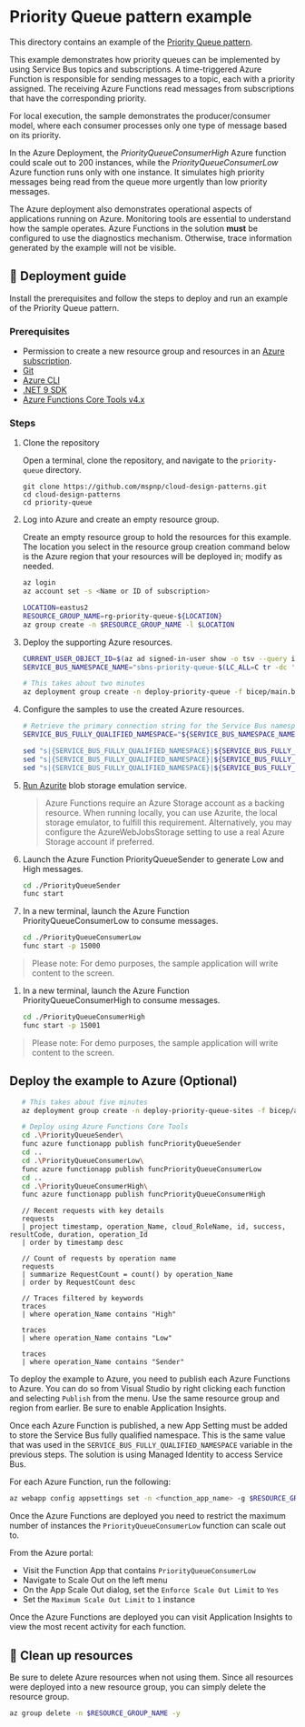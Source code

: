 ﻿# Priority Queue pattern example

This directory contains an example of the [Priority Queue pattern](https://learn.microsoft.com/azure/architecture/patterns/priority-queue).

This example demonstrates how priority queues can be implemented by using Service Bus topics and subscriptions. A time-triggered Azure Function is responsible for sending messages to a topic, each with a priority assigned. The receiving Azure Functions read messages from subscriptions that have the corresponding priority. 

For local execution, the sample demonstrates the producer/consumer model, where each consumer processes only one type of message based on its priority.

In the Azure Deployment, the _PriorityQueueConsumerHigh_ Azure function could scale out to 200 instances, while the _PriorityQueueConsumerLow_ Azure function runs only with one instance. It simulates high priority messages being read from the queue more urgently than low priority messages.

The Azure deployment also demonstrates operational aspects of applications running on Azure. Monitoring tools are essential to understand how the sample operates. Azure Functions in the solution **must** be configured to use the diagnostics mechanism. Otherwise, trace information generated by the example will not be visible.

## :rocket: Deployment guide

Install the prerequisites and follow the steps to deploy and run an example of the Priority Queue pattern.

### Prerequisites

- Permission to create a new resource group and resources in an [Azure subscription](https://azure.com/free).
- [Git](https://git-scm.com/downloads)
- [Azure CLI](https://learn.microsoft.com/cli/azure/install-azure-cli)
- [.NET 9 SDK](https://dotnet.microsoft.com/download/dotnet/9.0)
- [Azure Functions Core Tools v4.x](https://learn.microsoft.com/azure/azure-functions/functions-run-local#install-the-azure-functions-core-tools)

### Steps

1. Clone the repository

   Open a terminal, clone the repository, and navigate to the `priority-queue` directory.

   ```shell
   git clone https://github.com/mspnp/cloud-design-patterns.git
   cd cloud-design-patterns
   cd priority-queue
   ```

1. Log into Azure and create an empty resource group.

   Create an empty resource group to hold the resources for this example. The location you select in the resource group creation command below is the Azure region that your resources will be deployed in; modify as needed.

   ```bash
   az login
   az account set -s <Name or ID of subscription>

   LOCATION=eastus2
   RESOURCE_GROUP_NAME=rg-priority-queue-${LOCATION}
   az group create -n $RESOURCE_GROUP_NAME -l $LOCATION
   ```

1. Deploy the supporting Azure resources.

   ```bash
   CURRENT_USER_OBJECT_ID=$(az ad signed-in-user show -o tsv --query id)
   SERVICE_BUS_NAMESPACE_NAME="sbns-priority-queue-$(LC_ALL=C tr -dc 'a-z0-9' < /dev/urandom | fold -w 7 | head -n 1)"

   # This takes about two minutes
   az deployment group create -n deploy-priority-queue -f bicep/main.bicep -g $RESOURCE_GROUP_NAME -p queueNamespaces=$SERVICE_BUS_NAMESPACE_NAME principalId=$CURRENT_USER_OBJECT_ID
   ```

1. Configure the samples to use the created Azure resources.

   ```bash
   # Retrieve the primary connection string for the Service Bus namespace.
   SERVICE_BUS_FULLY_QUALIFIED_NAMESPACE="${SERVICE_BUS_NAMESPACE_NAME}.servicebus.windows.net"

   sed "s|{SERVICE_BUS_FULLY_QUALIFIED_NAMESPACE}|${SERVICE_BUS_FULLY_QUALIFIED_NAMESPACE}|g" ./PriorityQueueSender/local.settings.template.json > ./PriorityQueueSender/local.settings.json
   sed "s|{SERVICE_BUS_FULLY_QUALIFIED_NAMESPACE}|${SERVICE_BUS_FULLY_QUALIFIED_NAMESPACE}|g" ./PriorityQueueConsumerHigh/local.settings.template.json > ./PriorityQueueConsumerHigh/local.settings.json
   sed "s|{SERVICE_BUS_FULLY_QUALIFIED_NAMESPACE}|${SERVICE_BUS_FULLY_QUALIFIED_NAMESPACE}|g" ./PriorityQueueConsumerLow/local.settings.template.json > ./PriorityQueueConsumerLow/local.settings.json
   ```

1. [Run Azurite](https://learn.microsoft.com/azure/storage/common/storage-use-azurite#run-azurite) blob storage emulation service.

   > Azure Functions require an Azure Storage account as a backing resource. When running locally, you can use Azurite, the local storage emulator, to fulfill this requirement.
Alternatively, you may configure the AzureWebJobsStorage setting to use a real Azure Storage account if preferred.

1. Launch the Azure Function PriorityQueueSender to generate Low and High messages.  

   ```bash
   cd ./PriorityQueueSender
   func start
   ```

1. In a new terminal, launch the Azure Function PriorityQueueConsumerLow to consume messages.  

   ```bash
   cd ./PriorityQueueConsumerLow
   func start -p 15000
   ```

  > Please note: For demo purposes, the sample application will write content to the screen.

1. In a new terminal, launch the Azure Function PriorityQueueConsumerHigh to consume messages.  

   ```bash
   cd ./PriorityQueueConsumerHigh 
   func start -p 15001
   ```

  > Please note: For demo purposes, the sample application will write content to the screen.

## Deploy the example to Azure (Optional)

```bash
   # This takes about five minutes
   az deployment group create -n deploy-priority-queue-sites -f bicep/azure/azure-function-apps.bicep -g $RESOURCE_GROUP_NAME -p serviceBusNamespaceName=$SERVICE_BUS_NAMESPACE_NAME 

   # Deploy using Azure Functions Core Tools 
   cd .\PriorityQueueSender\
   func azure functionapp publish funcPriorityQueueSender
   cd ..
   cd .\PriorityQueueConsumerLow\
   func azure functionapp publish funcPriorityQueueConsumerLow
   cd ..
   cd .\PriorityQueueConsumerHigh\
   func azure functionapp publish funcPriorityQueueConsumerHigh
```

```
   // Recent requests with key details
   requests
   | project timestamp, operation_Name, cloud_RoleName, id, success, resultCode, duration, operation_Id
   | order by timestamp desc

   // Count of requests by operation name
   requests
   | summarize RequestCount = count() by operation_Name
   | order by RequestCount desc

   // Traces filtered by keywords
   traces
   | where operation_Name contains "High"

   traces
   | where operation_Name contains "Low"

   traces
   | where operation_Name contains "Sender"
```


To deploy the example to Azure, you need to publish each Azure Functions to Azure. You can do so from Visual Studio by right clicking each function and selecting `Publish` from the menu. Use the same resource group and region from earlier. Be sure to enable Application Insights.

Once each Azure Function is published, a new App Setting must be added to store the Service Bus fully qualified namespace. This is the same value that was used in the `SERVICE_BUS_FULLY_QUALIFIED_NAMESPACE` variable in the previous steps. The solution is using Managed Identity to access Service Bus.

For each Azure Function, run the following:

```bash
az webapp config appsettings set -n <function_app_name> -g $RESOURCE_GROUP_NAME --settings ServiceBusConnection__fullyQualifiedNamespace=$SERVICE_BUS_FULLY_QUALIFIED_NAMESPACE
```

Once the Azure Functions are deployed you need to restrict the maximum number of instances the `PriorityQueueConsumerLow` function can scale out to.

From the Azure portal:

- Visit the Function App that contains `PriorityQueueConsumerLow`
- Navigate to Scale Out on the left menu
- On the App Scale Out dialog, set the `Enforce Scale Out Limit` to `Yes`
- Set the `Maximum Scale Out Limit` to `1` instance

Once the Azure Functions are deployed you can visit Application Insights to view the most recent activity for each function.

## :broom: Clean up resources

Be sure to delete Azure resources when not using them. Since all resources were deployed into a new resource group, you can simply delete the resource group.

```bash
az group delete -n $RESOURCE_GROUP_NAME -y
```
